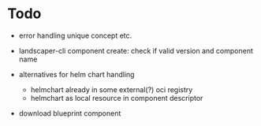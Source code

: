 # Todo

- error handling unique concept etc.

- landscaper-cli component create: check if valid version and component name

- alternatives for helm chart handling
  - helmchart already in some external(?) oci registry
  - helmchart as local resource in component descriptor 
  
- download blueprint component